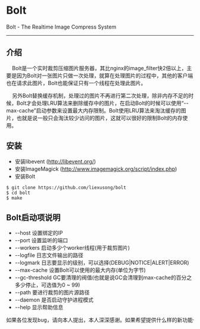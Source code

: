 Bolt
====
Bolt - The Realtime Image Compress System
<hr />

介绍
----
&nbsp;&nbsp;&nbsp;&nbsp;Bolt是一个实时裁剪压缩图片服务器，其比nginx的image_filter快2倍以上，主要是因为Bolt对一张图片只做一次处理，就算在处理图片的过程中，其他的客户端也在请求此图片，Bolt也能保证只有一个线程在处理此图片。<br />

&nbsp;&nbsp;&nbsp;&nbsp;另外Bolt替换缓存机制，处理过的图片不再进行第二次处理，除非内存不足的时候，Bolt才会处理LRU算法来删除缓存中的图片，在启动Bolt的时候可以使用“--max-cache”启动参数来设置最大内存限制。Bolt使用LRU算法来淘汰缓存的图片，也就是说一般只会淘汰较少访问的图片，这就可以很好的限制Bolt的内存使用。

安装
----
* 安装libevent (http://libevent.org/)
* 安装ImageMagick (http://www.imagemagick.org/script/index.php)
* 安装Bolt
```shell
$ git clone https://github.com/liexusong/bolt
$ cd bolt
$ make
```

Bolt启动项说明
--------------
* --host <str>          设置绑定的IP
* --port <int>          设置监听的端口
* --workers <int>       启动多少个worker线程(用于裁剪图片)
* --logfile <str>       日志文件输出的路径
* --logmark <str>       日志要显示的级别，可以选择(DEBUG|NOTICE|ALERT|ERROR)
* --max-cache <int>     设置Bolt可以使用的最大内存(单位为字节)
* --gc-threshold <int>  GC要清理的阀值(也就是说GC会清理到max-cache的百分之多少停止，可选值为0 ~ 99)
* --path <str>          要进行裁剪的图片源路径
* --daemon              是否启动守护进程模式
* --help                显示帮助信息

<pre>
如果各位发现bug，请向本人提出，本人深深感谢。如果希望提供什么样的新功能也可以提出。
</pre>
